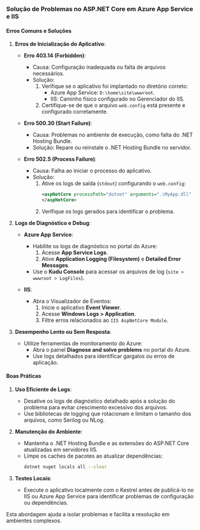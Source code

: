 ### Solução de Problemas no ASP.NET Core em Azure App Service e IIS

#### Erros Comuns e Soluções

1. **Erros de Inicialização do Aplicativo**:
   - **Erro 403.14 (Forbidden)**:
     - Causa: Configuração inadequada ou falta de arquivos necessários.
     - Solução:
       1. Verifique se o aplicativo foi implantado no diretório correto:
          - Azure App Service: `D:\home\site\wwwroot`.
          - IIS: Caminho físico configurado no Gerenciador do IIS.
       2. Certifique-se de que o arquivo `web.config` está presente e configurado corretamente.

   - **Erro 500.30 (Start Failure)**:
     - Causa: Problemas no ambiente de execução, como falta do .NET Hosting Bundle.
     - Solução: Repare ou reinstale o .NET Hosting Bundle no servidor.

   - **Erro 502.5 (Process Failure)**:
     - Causa: Falha ao iniciar o processo do aplicativo.
     - Solução:
       1. Ative os logs de saída (`stdout`) configurando o `web.config`:
          ```xml
          <aspNetCore processPath="dotnet" arguments=".\MyApp.dll" stdoutLogEnabled="true" stdoutLogFile=".\logs\stdout">
          </aspNetCore>
          ```
       2. Verifique os logs gerados para identificar o problema.

2. **Logs de Diagnóstico e Debug**:
   - **Azure App Service**:
     - Habilite os logs de diagnóstico no portal do Azure:
       1. Acesse **App Service Logs**.
       2. Ative **Application Logging (Filesystem)** e **Detailed Error Messages**.
     - Use o **Kudu Console** para acessar os arquivos de log (`site > wwwroot > LogFiles`).

   - **IIS**:
     - Abra o Visualizador de Eventos:
       1. Inicie o aplicativo **Event Viewer**.
       2. Acesse **Windows Logs > Application**.
       3. Filtre erros relacionados ao `IIS AspNetCore Module`.

3. **Desempenho Lento ou Sem Resposta**:
   - Utilize ferramentas de monitoramento do Azure:
     - Abra o painel **Diagnose and solve problems** no portal do Azure.
     - Use logs detalhados para identificar gargalos ou erros de aplicação.

#### Boas Práticas

1. **Uso Eficiente de Logs**:
   - Desative os logs de diagnóstico detalhado após a solução do problema para evitar crescimento excessivo dos arquivos.
   - Use bibliotecas de logging que rotacionam e limitam o tamanho dos arquivos, como Serilog ou NLog.

2. **Manutenção do Ambiente**:
   - Mantenha o .NET Hosting Bundle e as extensões do ASP.NET Core atualizadas em servidores IIS.
   - Limpe os caches de pacotes ao atualizar dependências:
     ```bash
     dotnet nuget locals all --clear
     ```

3. **Testes Locais**:
   - Execute o aplicativo localmente com o Kestrel antes de publicá-lo no IIS ou Azure App Service para identificar problemas de configuração ou dependências. 

Esta abordagem ajuda a isolar problemas e facilita a resolução em ambientes complexos.